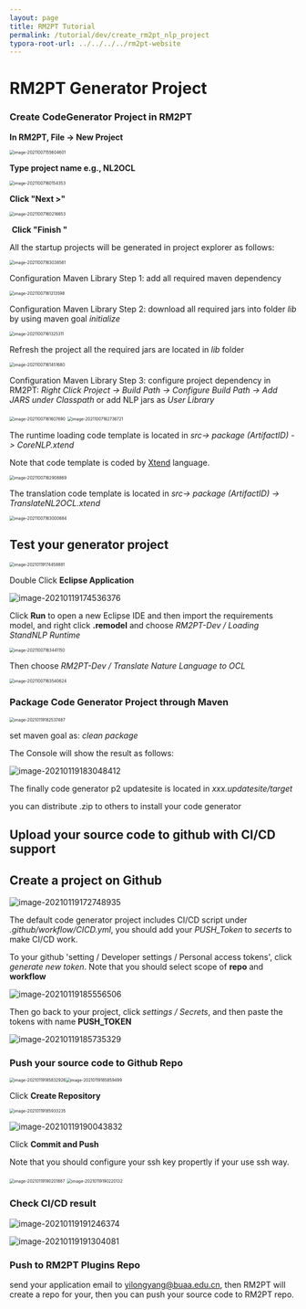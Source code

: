 ```yaml
---
layout: page
title: RM2PT Tutorial
permalink: /tutorial/dev/create_rm2pt_nlp_project
typora-root-url: ../../../../rm2pt-website
---
```


# RM2PT Generator Project

###  Create CodeGenerator Project in RM2PT

**In RM2PT, File -> New Project**

<img src="/imgs/RM2PTNLPProject/image-20211007155604601.png" alt="image-20211007155604601" style="zoom:50%;" />



**Type project name e.g., NL2OCL** 	

<img src="/imgs/RM2PTNLPProject/image-20211007160154353.png" alt="image-20211007160154353" style="zoom:50%;" />

**Click "Next >"**

<img src="/imgs/RM2PTNLPProject/image-20211007160216653.png" alt="image-20211007160216653" style="zoom:50%;" />

​	**Click "Finish "**

All the startup projects will be generated in project explorer as follows:

<img src="/imgs/RM2PTNLPProject/image-20211007163038561.png" alt="image-20211007163038561" style="zoom:50%;" />



Configuration Maven Library Step 1: add all required maven dependency

<img src="/imgs/RM2PTNLPProject/image-20211007161213598.png" alt="image-20211007161213598" style="zoom:50%;" />

Configuration Maven Library Step 2: download all required jars into folder *lib* by using maven goal *initialize*

<img src="/imgs/RM2PTNLPProject/image-20211007161325311.png" alt="image-20211007161325311" style="zoom:50%;" />

Refresh the project all the required jars are located in *lib* folder

<img src="/imgs/RM2PTNLPProject/image-20211007161451680.png" alt="image-20211007161451680" style="zoom:50%;" />

Configuration Maven Library Step 3: configure project dependency in RM2PT: *Right Click Project -> Build Path -> Configure Build Path -> Add JARS under Classpath* or add NLP jars as *User Library*

<img src="/imgs/RM2PTNLPProject/image-20211007161607690.png" alt="image-20211007161607690" style="zoom:50%;" />

<img src="/imgs/RM2PTNLPProject/image-20211007162736721.png" alt="image-20211007162736721" style="zoom:50%;" />



The runtime loading code template is located in *src-> package (ArtifactID) -> CoreNLP.xtend*

Note that code template is coded by [Xtend](https://www.eclipse.org/xtend/) language.

<img src="/imgs/RM2PTNLPProject/image-20211007162908869.png" alt="image-20211007162908869" style="zoom:50%;" />



The translation code template is located in *src-> package (ArtifactID) -> TranslateNL2OCL.xtend*

<img src="/imgs/RM2PTNLPProject/image-20211007163000684.png" alt="image-20211007163000684" style="zoom:50%;" />

## Test your generator project

<img src="/imgs/RM2PTGeneratorProject/image-20210119174458881.png" alt="image-20210119174458881" style="zoom:50%;" />

Double Click **Eclipse Application**

![image-20210119174536376](/imgs/RM2PTGeneratorProject/image-20210119174536376.png)

Click **Run** to open a new Eclipse IDE and then import the requirements model, and right click **.remodel** and choose *RM2PT-Dev / Loading StandNLP Runtime*

<img src="/imgs/RM2PTNLPProject/image-20211007163441150.png" alt="image-20211007163441150" style="zoom:50%;" />

Then choose *RM2PT-Dev / Translate Nature Language to OCL*

<img src="/imgs/RM2PTNLPProject/image-20211007163540624.png" alt="image-20211007163540624" style="zoom:50%;" />

### Package Code Generator Project through Maven

<img src="/imgs/RM2PTGeneratorProject/image-20210119182537487.png" alt="image-20210119182537487" style="zoom:50%;" />

set maven goal as: *clean package*

The Console will show the result as follows:

![image-20210119183048412](/imgs/RM2PTGeneratorProject/image-20210119183048412.png)

The finally code generator p2 updatesite is located in *xxx.updatesite/target*

you can distribute .zip to others to install your code generator



## Upload your source code to github with CI/CD support

## Create a project on Github

![image-20210119172748935](/imgs/RM2PTGeneratorProject/image-20210119172748935.png)

The default code generator project includes CI/CD script under *.github/workflow/CICD.yml*, you should add your *PUSH_Token* to *secerts* to make CI/CD work.

To your github 'setting / Developer settings / Personal access tokens', click *generate new token*. Note that you should select scope of **repo** and **workflow**

![image-20210119185556506](/imgs/RM2PTGeneratorProject/image-20210119185556506.png)

Then go back to your project, click *settings / Secrets*, and then paste the tokens with name **PUSH_TOKEN**

![image-20210119185735329](/imgs/RM2PTGeneratorProject/image-20210119185735329.png)

### Push your source code to Github Repo

<img src="/imgs/RM2PTGeneratorProject/image-20210119185832926.png" alt="image-20210119185832926" style="zoom:50%;" /><img src="/imgs/RM2PTGeneratorProject/image-20210119185859499.png" alt="image-20210119185859499" style="zoom:50%;" />

Click **Create Repository**

<img src="/imgs/RM2PTGeneratorProject/image-20210119185933235.png" alt="image-20210119185933235" style="zoom:50%;" />

![image-20210119190043832](/imgs/RM2PTGeneratorProject/image-20210119190043832.png)

Click **Commit and Push**

Note that you should configure your ssh key propertly if your use ssh way.

<img src="/imgs/RM2PTGeneratorProject/image-20210119190201887.png" alt="image-20210119190201887" style="zoom:50%;" />

<img src="/imgs/RM2PTGeneratorProject/image-20210119190220132.png" alt="image-20210119190220132" style="zoom:50%;" />

### Check CI/CD result

![image-20210119191246374](/imgs/RM2PTGeneratorProject/image-20210119191246374.png)

![image-20210119191304081](/imgs/RM2PTGeneratorProject/image-20210119191304081.png)

### Push to RM2PT Plugins Repo

send your application email to yilongyang@buaa.edu.cn, then RM2PT will create a repo for your, then you can push your source code to RM2PT repo.
